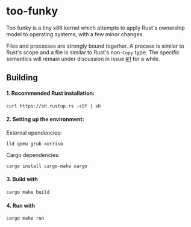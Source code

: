 # too-funky

Too funky is a tiny x86 kernel which attempts to apply Rust's ownership model to
operating systems, with a few minor changes.

Files and processes are strongly bound together.  A process is similar to Rust's
scope and a file is similar to Rust's non-`Copy` type.  The specific semantics
will remain under discussion in issue
[#1](https://github.com/pi-pi3/too-funky/issues/1) for a while.

## Building

#### 1. Recommended Rust installation:
```
curl https://sh.rustup.rs -sSf | sh
```

#### 2. Setting up the environment:

External ependencies:
```
lld qemu grub xorriso
```

Cargo dependencies:
```
cargo install cargo-make xargo
```

#### 3. Build with
```
cargo make build
```

#### 4. Run with
```
cargo make run
```
